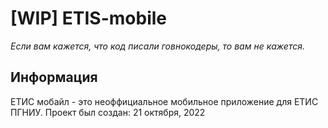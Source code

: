 # [WIP] ETIS-mobile

_Если вам кажется, что код писали говнокодеры, то вам не кажется._

## Информация

ЕТИС мобайл - это неоффициальное мобильное приложение для ЕТИС ПГНИУ.
Проект был создан: 21 октября, 2022